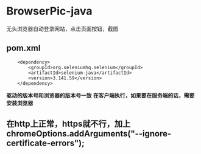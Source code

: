 # BrowserPic-java
无头浏览器自动登录网站，点击页面按钮，截图

## pom.xml
```
	<dependency>
		<groupId>org.seleniumhq.selenium</groupId>
		<artifactId>selenium-java</artifactId>
		<version>3.141.59</version>
	</dependency>
```

**驱动的版本号和浏览器的版本号一致**
**在客户端执行，如果要在服务端的话，需要安装浏览器**

## 在http上正常，https就不行，加上chromeOptions.addArguments("--ignore-certificate-errors");








